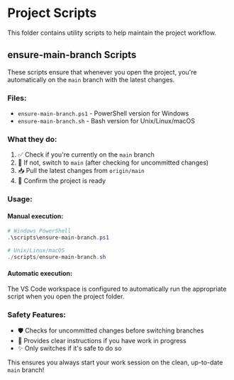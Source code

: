 # Project Scripts

This folder contains utility scripts to help maintain the project workflow.

## ensure-main-branch Scripts

These scripts ensure that whenever you open the project, you're automatically on the `main` branch with the latest changes.

### Files:
- `ensure-main-branch.ps1` - PowerShell version for Windows
- `ensure-main-branch.sh` - Bash version for Unix/Linux/macOS

### What they do:
1. ✅ Check if you're currently on the `main` branch
2. 🔄 If not, switch to `main` (after checking for uncommitted changes)
3. 📥 Pull the latest changes from `origin/main`
4. 🎉 Confirm the project is ready

### Usage:

#### Manual execution:
```powershell
# Windows PowerShell
.\scripts\ensure-main-branch.ps1

# Unix/Linux/macOS
./scripts/ensure-main-branch.sh
```

#### Automatic execution:
The VS Code workspace is configured to automatically run the appropriate script when you open the project folder.

### Safety Features:
- 🛡️ Checks for uncommitted changes before switching branches
- 📝 Provides clear instructions if you have work in progress
- ✨ Only switches if it's safe to do so

This ensures you always start your work session on the clean, up-to-date `main` branch!
